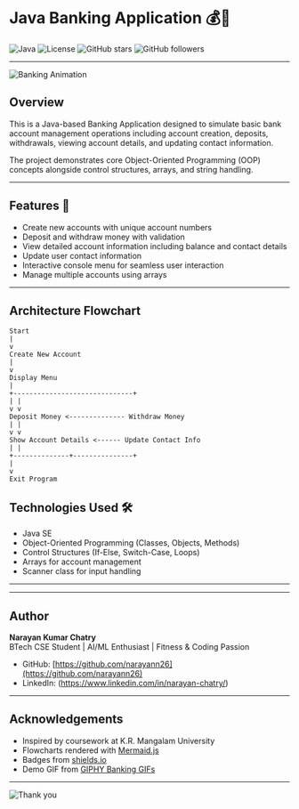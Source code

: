 # Java Banking Application 💰🏦

![Java](https://img.shields.io/badge/Language-Java-blue)
![License](https://img.shields.io/badge/License-MIT-green)
![GitHub stars](https://img.shields.io/github/stars/narayann26/JAVA-BANKING-SYSTEM-ASSIGMENT01-?style=social)
![GitHub followers](https://img.shields.io/github/followers/narayann26?style=social)

---
![Banking Animation](https://media3.giphy.com/media/v1.Y2lkPTc5MGI3NjExNDlsOXJqZTN2Zzd1NGV5MWExd2RkNzN4cnl4YjRxcHpjbGhycXJ0NCZlcD12MV9pbnRlcm5hbF9naWZfYnlfaWQmY3Q9Zw/L1R1tvI9svkIWwpVYr/giphy.gif)

## Overview

This is a Java-based Banking Application designed to simulate basic bank account management operations including account creation, deposits, withdrawals, viewing account details, and updating contact information.

The project demonstrates core Object-Oriented Programming (OOP) concepts alongside control structures, arrays, and string handling.

---

## Features 🚀

- Create new accounts with unique account numbers  
- Deposit and withdraw money with validation  
- View detailed account information including balance and contact details  
- Update user contact information  
- Interactive console menu for seamless user interaction  
- Manage multiple accounts using arrays

---

## Architecture Flowchart
```
Start
|
v
Create New Account
|
v
Display Menu
|
+------------------------------+
| |
v v
Deposit Money <-------------- Withdraw Money
| |
v v
Show Account Details <------ Update Contact Info
| |
+--------------+---------------+
|
v
Exit Program
```

## Technologies Used 🛠️

- Java SE  
- Object-Oriented Programming (Classes, Objects, Methods)  
- Control Structures (If-Else, Switch-Case, Loops)  
- Arrays for account management  
- Scanner class for input handling

---


---

## Author

**Narayan Kumar Chatry**  
BTech CSE Student | AI/ML Enthusiast | Fitness & Coding Passion  

- GitHub: [https://github.com/narayann26](https://github.com/narayann26)  
- LinkedIn: (https://www.linkedin.com/in/narayan-chatry/)  
---

## Acknowledgements

- Inspired by coursework at K.R. Mangalam University  
- Flowcharts rendered with [Mermaid.js](https://mermaid-js.github.io/)  
- Badges from [shields.io](https://shields.io/)  
- Demo GIF from [GIPHY Banking GIFs](https://giphy.com/explore/bank)

---

![Thank you](https://media.giphy.com/media/l0MYC0LajbaPoEADu/giphy.gif)


